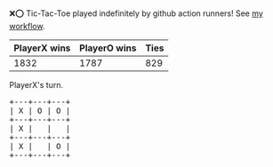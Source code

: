 :x::o: Tic-Tac-Toe played indefinitely by github action runners! See [my workflow](.github/workflows/play.yaml).

|PlayerX wins|PlayerO wins|Ties|
|-|-|-|
|1832|1787|829|

PlayerX's turn.

<pre>
+---+---+---+
| X | O | O |
+---+---+---+
| X |   |   |
+---+---+---+
| X |   | O |
+---+---+---+
</pre>